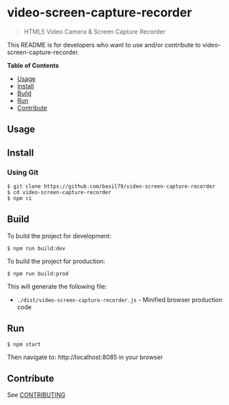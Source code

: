 # video-screen-capture-recorder

> HTML5 Video Camera & Screen Capture Recorder

This README is for developers who want to use and/or contribute to video-screen-capture-recorder.

**Table of Contents**

- [Usage](#Usage)
- [Install](#Install)
- [Build](#Build)
- [Run](#Run)
- [Contribute](#Contribute)


## Usage

## Install

### Using Git

    $ git clone https://github.com/basil79/video-screen-capture-recorder
    $ cd video-screen-capture-recorder
    $ npm ci


## Build

To build the project for development:

    $ npm run build:dev

To build the project for production:

    $ npm run build:prod

This will generate the following file:

+ `./dist/video-screen-capture-recorder.js` - Minified browser production code

## Run

    $ npm start

Then navigate to: http://localhost:8085 in your browser


## Contribute

See [CONTRIBUTING](./CONTRIBUTING.md)
